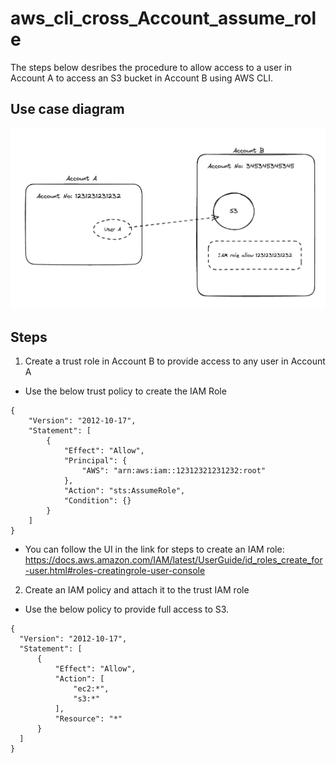 # aws_cli_cross_Account_assume_role
The steps below desribes the procedure to allow access to a user in Account A to access an S3 bucket in Account B using AWS CLI.

## Use case diagram
![crossaccount_access_diagram](crossaccount_access_diagram.png)

## Steps
1) Create a trust role in Account B to provide access to any user in Account A
* Use the below trust policy to create the IAM Role
```
{
    "Version": "2012-10-17",
    "Statement": [
        {
            "Effect": "Allow",
            "Principal": {
                "AWS": "arn:aws:iam::12312321231232:root"
            },
            "Action": "sts:AssumeRole",
            "Condition": {}
        }
    ]
}
```
* You can follow the UI in the link for steps to create an IAM role: https://docs.aws.amazon.com/IAM/latest/UserGuide/id_roles_create_for-user.html#roles-creatingrole-user-console
2) Create an IAM policy and attach it to the trust IAM role
* Use the below policy to provide full access to S3.
```
{
  "Version": "2012-10-17",
  "Statement": [
      {
          "Effect": "Allow",
          "Action": [
              "ec2:*",
              "s3:*"
          ],
          "Resource": "*"
      }
  ]
}
```
